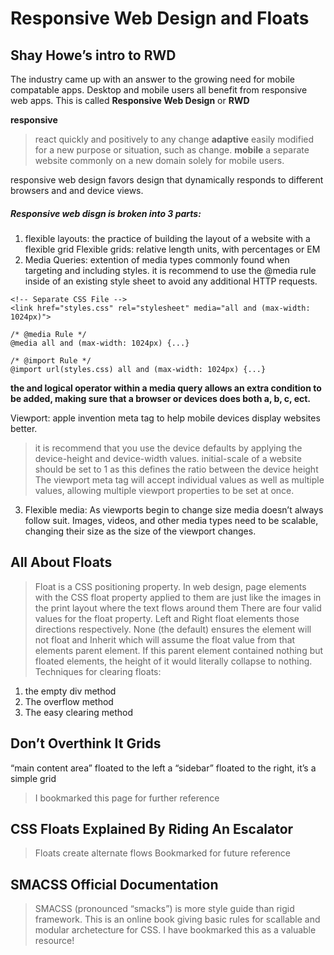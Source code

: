 # Responsive Web Design and Floats

## Shay Howe’s intro to RWD

The industry came up with an answer to the growing need for mobile compatable apps.  Desktop and mobile users all benefit from responsive web apps. This is called **Responsive Web Design** or **RWD**

**responsive**
> react quickly and positively to any change
**adaptive**
>  easily modified for a new purpose or situation, such as change. 
**mobile**
>  a separate website commonly on a new domain solely for mobile users.

responsive web design favors design that dynamically responds to different browsers and and device views. 

##### Responsive web disgn is broken into 3 parts:
1. flexible layouts: the practice of building the layout of a website with a flexible grid
Flexible grids: relative length units, with percentages or EM
2. Media Queries: extention of media types commonly found when targeting and including styles. 
 it is recommend to use the @media rule inside of an existing style sheet to avoid any additional HTTP requests.

 ```
 <!-- Separate CSS File -->
<link href="styles.css" rel="stylesheet" media="all and (max-width: 1024px)">
```
```
/* @media Rule */
@media all and (max-width: 1024px) {...}

/* @import Rule */
@import url(styles.css) all and (max-width: 1024px) {...}
```
**the and logical operator within a media query allows an extra condition to be added, making sure that a browser or devices does both a, b, c, ect.**

 Viewport: apple invention meta tag to help mobile devices display websites better. 
>  it is recommend that you use the device defaults by applying the device-height and device-width values.
> initial-scale of a website should be set to 1 as this defines the ratio between the device height
> The viewport meta tag will accept individual values as well as multiple values, allowing multiple viewport properties to be set at once.

3. Flexible media: As viewports begin to change size media doesn’t always follow suit. Images, videos, and other media types need to be scalable, changing their size as the size of the viewport changes.
## All About Floats
> Float is a CSS positioning property.
> In web design, page elements with the CSS float property applied to them are just like the images in the print layout where the text flows around them
> There are four valid values for the float property. Left and Right float elements those directions respectively. None (the default) ensures the element will not float and Inherit which will assume the float value from that elements parent element.
> If this parent element contained nothing but floated elements, the height of it would literally collapse to nothing.
Techniques for clearing floats: 
1. the empty div method
2. The overflow method
3. The easy clearing method

## Don’t Overthink It Grids

 “main content area” floated to the left a “sidebar” floated to the right, it’s a simple grid
 > I bookmarked this page for further reference

## CSS Floats Explained By Riding An Escalator

> Floats create alternate flows
Bookmarked for future reference

## SMACSS Official Documentation
> SMACSS (pronounced “smacks”) is more style guide than rigid framework.
> This is an online book giving basic rules for scallable and modular archetecture for CSS. 
> I have bookmarked this as a valuable resource!